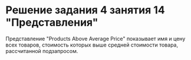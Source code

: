 ﻿# Решение задания 4 занятия 14 "Представления"
Представление "Products Above Average Price" показывает имя и цену всех товаров, стоимость которых выше средней стоимости товара, рассчитанной подзапросом.